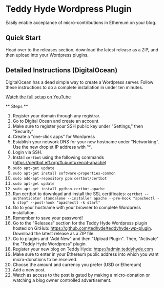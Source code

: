 # Teddy Hyde Wordpress Plugin

Easily enable acceptance of micro-contributions in Ethereum on your blog.

## Quick Start

Head over to the releases section, download the latest release as a ZIP, and then upload into your Wordpress plugins.

## Detailed Instructions (DigitalOcean)

DigitalOcean has a dead simple way to create a Wordpress server. Follow these instructions to do a complete installation in under ten minutes.

[Watch the full setup on YouTube](https://youtube.com)

** Steps **
1. Register your domain through any registrar.
1. Go to Digital Ocean and create an account.
1. Make sure to register your SSH public key under "Settings," then "Security"
1. Create a "one-click apps" for Wordpress
1. Establish your network DNS for your new hostname under "Networking". Use the new droplet IP address with '*'.
1. Login via SSH.
1. Install `certbot` using the following commands (https://certbot.eff.org/#ubuntuxenial-apache)
  1. `sudo apt-get update`
  1. `sudo apt-get install software-properties-common`
  1. `sudo add-apt-repository ppa:certbot/certbot`
  1. `sudo apt-get update`
  1. `sudo apt-get install python-certbot-apache`
1. Run certbot to download and install the SSL certificates: `certbot --authenticator standalone --installer apache --pre-hook "apachectl -k stop" --post-hook "apachectl -k start"`
1. Go to your hostname with your browser to complete Wordpress installation.
1. Remember to save your password!
1. Go to the "Releases" section for the Teddy Hyde Wordpress plugin hosted on GitHub: https://github.com/tedhyde/teddyhyde-wp-plugin. Download the latest release as a ZIP file.
1. Go to plugins and "Add New" and then "Upload Plugin". Then, "Activate" the "Teddy Hyde Wordpress" plugin.
1. Register your new blog on Teddy Hyde: https://admin.teddyhyde.com
  1. Make sure to enter in your Ethereum public address into which you want micro-donations to be received.
  1. Choose the amount and currency you prefer (USD or Ethereum)
1. Add a new post.
1. Watch as access to the post is gated by making a micro-donation or watching a blog owner controlled advertisement.
  

